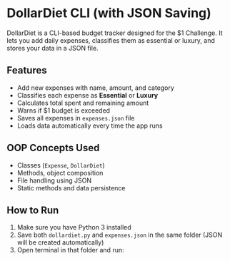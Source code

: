 # DollarDiet CLI (with JSON Saving)

DollarDiet is a CLI-based budget tracker designed for the $1 Challenge. It lets you add daily expenses, classifies them as essential or luxury, and stores your data in a JSON file.

## Features

- Add new expenses with name, amount, and category
- Classifies each expense as **Essential** or **Luxury**
- Calculates total spent and remaining amount
- Warns if $1 budget is exceeded
- Saves all expenses in `expenses.json` file
- Loads data automatically every time the app runs

## OOP Concepts Used

- Classes (`Expense`, `DollarDiet`)
- Methods, object composition
- File handling using JSON
- Static methods and data persistence

## How to Run

1. Make sure you have Python 3 installed
2. Save both `dollardiet.py` and `expenses.json` in the same folder (JSON will be created automatically)
3. Open terminal in that folder and run: